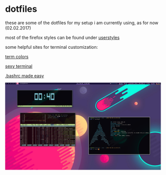 # dotfiles
these are some of the dotfiles for my setup i am currently using, as for now (02.02.2017)

most of the firefox styles can be found under [userstyles](https://userstyles.org/)

some helpful sites for terminal customization:

[term colors](http://stayradiated.github.io/termcolors-web/)

[sexy terminal](http://terminal.sexy/)

[.bashrc made easy](http://bashrcgenerator.com/)

![Alt Tag](https://github.com/wersin/dotfiles/blob/master/scrot.png "screenshot 02.02.2017")

